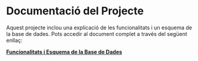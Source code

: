 # Documentació del Projecte

Aquest projecte inclou una explicació de les funcionalitats i un esquema de la base de dades. Pots accedir al document complet a través del següent enllaç:

**[Funcionalitats i Esquema de la Base de Dades](https://docs.google.com/document/d/1r77jdB53MS4fqcgiL46bGpjjvB1MeFZgV3Z7gMXwjXI/edit?usp=sharing)**

